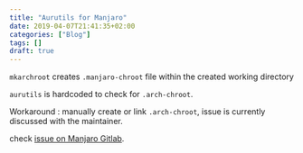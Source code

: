 ```yaml
---
title: "Aurutils for Manjaro"
date: 2019-04-07T21:41:35+02:00
categories: ["Blog"]
tags: []
draft: true
---
```



`mkarchroot` creates `.manjaro-chroot` file within the created working
directory

`aurutils` is hardcoded to check for `.arch-chroot`.

Workaround : manually create or link `.arch-chroot`, issue is currently
discussed with the maintainer.

check [issue on Manjaro
Gitlab](https://gitlab.manjaro.org/tools/development-tools/devtools/issues/1).
